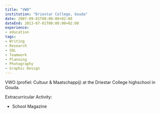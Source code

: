 ```yaml
---
title: "VWO"
institution: "Driestar College, Gouda"
date: 2007-09-01T00:00:00+02:00
dateEnd: 2013-07-01T00:00:00+02:00
experience:
- education
tags:
- Writing
- Research
- SQL
- Teamwork
- Planning
- Photography
- Graphic Design
---
```


VWO (profiel: Cultuur & Maatschappij) at the Driestar College highschool in Gouda.

Extracurricular Activity:

- School Magazine